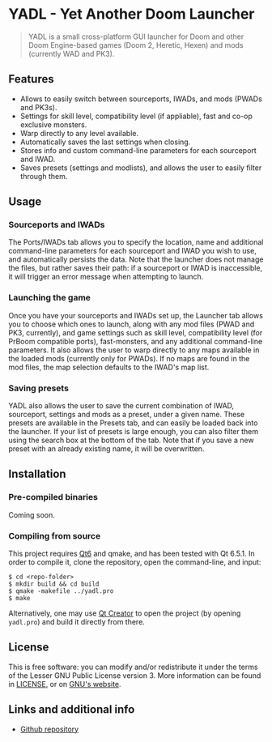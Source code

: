 # YADL - Yet Another Doom Launcher

> YADL is a small cross-platform GUI launcher for Doom and other Doom Engine-based games (Doom 2, Heretic, Hexen) and mods (currently WAD and PK3).

## Features
* Allows to easily switch between sourceports, IWADs, and mods (PWADs and PK3s).
* Settings for skill level, compatibility level (if appliable), fast and co-op exclusive monsters.
* Warp directly to any level available.
* Automatically saves the last settings when closing.
* Stores info and custom command-line parameters for each sourceport and IWAD.
* Saves presets (settings and modlists), and allows the user to easily filter through them.

## Usage
### Sourceports and IWADs
The Ports/IWADs tab allows you to specify the location, name and additional command-line parameters for each sourceport and IWAD you wish to use, and automatically persists the data. Note that the launcher does not manage the files, but rather saves their path: if a sourceport or IWAD is inaccessible, it will trigger an error message when attempting to launch.

### Launching the game
Once you have your sourceports and IWADs set up, the Launcher tab allows you to choose which ones to launch, along with any mod files (PWAD and PK3, currently), and game settings such as skill level, compatibility level (for PrBoom compatible ports), fast-monsters, and any additional command-line parameters. It also allows the user to warp directly to any maps available in the loaded mods (currently only for PWADs). If no maps are found in the mod files, the map selection defaults to the IWAD's map list.

### Saving presets
YADL also allows the user to save the current combination of IWAD, sourceport, settings and mods as a preset, under a given name. These presets are available in the Presets tab, and can easily be loaded back into the launcher. If your list of presets is large enough, you can also filter them using the search box at the bottom of the tab. Note that if you save a new preset with an already existing name, it will be overwritten.

## Installation
### Pre-compiled binaries
Coming soon.

### Compiling from source
This project requires [Qt6](https://www.qt.io/) and qmake, and has been tested with Qt 6.5.1. In order to compile it, clone the repository, open the command-line, and input:

```
$ cd <repo-folder>
$ mkdir build && cd build
$ qmake -makefile ../yadl.pro
$ make
```

Alternatively, one may use [Qt Creator](https://www.qt.io/product/development-tools) to open the project (by opening ```yadl.pro```) and build it directly from there.

## License
This is free software: you can modify and/or redistribute it under the terms of the Lesser GNU Public License version 3. More information can be found in [LICENSE](https://github.com/predros/yadl/blob/main/LICENSE), or on [GNU's website](https://www.gnu.org/licenses/lgpl-3.0.en.html).

## Links and additional info
* [Github repository](https://github.com/predros/yadl)
